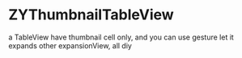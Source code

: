 # ZYThumbnailTableView
a TableView have thumbnail cell only, and you can use gesture let it expands other expansionView, all diy 
